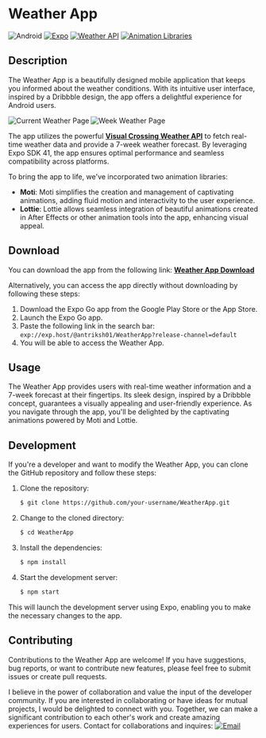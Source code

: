 # Weather App

![Android](https://img.shields.io/badge/Platform-Android-green.svg)
[![Expo](https://img.shields.io/badge/Expo-SDK%2048-green.svg)](https://docs.expo.io/)
[![Weather API](https://img.shields.io/badge/Weather%20API-Visual%20Crossing-orange.svg)](https://www.visualcrossing.com/weather-api)
[![Animation Libraries](https://img.shields.io/badge/Animation%20Libraries-Moti%20%7C%20Lottie-purple.svg)]()

## Description

The Weather App is a beautifully designed mobile application that keeps you informed about the weather conditions. With its intuitive user interface, inspired by a Dribbble design, the app offers a delightful experience for Android users.

<p>
  <p>
    <img align="left" src="https://github.com/Antriksh1305/Weather-App/assets/100402656/2c03c021-217a-40bb-8881-20fc71e6f78d" alt="Current Weather Page" />
    <img align="center" src="https://github.com/Antriksh1305/Weather-App/assets/100402656/fda2eec8-b30c-4bc3-aacf-093a10ccd9d8" alt="Week Weather Page" />
  </p>
</p>

The app utilizes the powerful <b>[Visual Crossing Weather API](https://www.visualcrossing.com/weather-api)</b> to fetch real-time weather data and provide a 7-week weather forecast. By leveraging Expo SDK 41, the app ensures optimal performance and seamless compatibility across platforms.

To bring the app to life, we've incorporated two animation libraries:

- **Moti**: Moti simplifies the creation and management of captivating animations, adding fluid motion and interactivity to the user experience.
- **Lottie**: Lottie allows seamless integration of beautiful animations created in After Effects or other animation tools into the app, enhancing visual appeal.

## Download

You can download the app from the following link: <b>[Weather App Download](https://expo.dev/artifacts/eas/hbxmzCFamofpdknHibWiwe.apk)</b>

Alternatively, you can access the app directly without downloading by following these steps:
1. Download the Expo Go app from the Google Play Store or the App Store.
2. Launch the Expo Go app.
3. Paste the following link in the search bar: `exp://exp.host/@antriksh01/WeatherApp?release-channel=default`
4. You will be able to access the Weather App.

## Usage

The Weather App provides users with real-time weather information and a 7-week forecast at their fingertips. Its sleek design, inspired by a Dribbble concept, guarantees a visually appealing and user-friendly experience. As you navigate through the app, you'll be delighted by the captivating animations powered by Moti and Lottie.

## Development

If you're a developer and want to modify the Weather App, you can clone the GitHub repository and follow these steps:

1. Clone the repository:
   ```bash
   $ git clone https://github.com/your-username/WeatherApp.git
2. Change to the cloned directory:
   ```bash
   $ cd WeatherApp
3. Install the dependencies:
   ```bash
   $ npm install
4. Start the development server:
   ```bash
   $ npm start
This will launch the development server using Expo, enabling you to make the necessary changes to the app.

## Contributing

Contributions to the Weather App are welcome! If you have suggestions, bug reports, or want to contribute new features, please feel free to submit issues or create pull requests.

I believe in the power of collaboration and value the input of the developer community. If you are interested in collaborating or have ideas for mutual projects, I would be delighted to connect with you. Together, we can make a significant contribution to each other's work and create amazing experiences for users.
Contact for collaborations and inquires: <a href="mailto:your-antrikshgupta01@gmail.com">
  <img src="https://img.shields.io/badge/Email-Connect-yellow.svg" alt="Email" style="vertical-align: baseline;">
</a>
